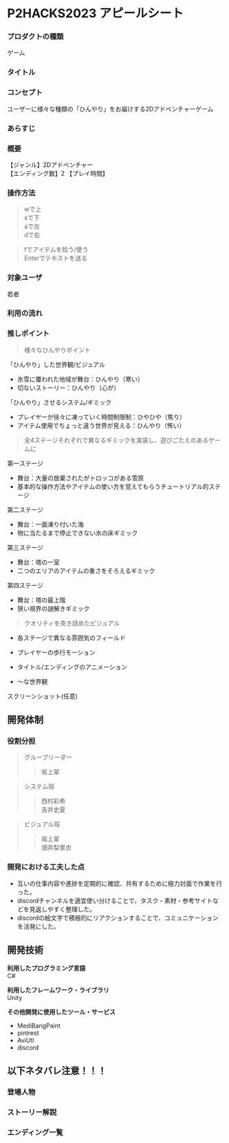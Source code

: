 # P2HACKS2023 アピールシート 
### **プロダクトの種類**  
ゲーム

### **タイトル**  

### **コンセプト**  
ユーザーに様々な種類の「ひんやり」をお届けする2Dアドベンチャーゲーム

### **あらすじ**  
 
### **概要**  
【ジャンル】2Dアドベンチャー  
【エンディング数】2
【プレイ時間】

### **操作方法**  
>wで上  
>sで下  
>aで左  
>dで右  
  
>fでアイテムを拾う/使う  
>Enterでテキストを送る

### **対象ユーザ** 
若者
 
### **利用の流れ**   

### **推しポイント**  
> 様々なひんやりポイント

「ひんやり」した世界観/ビジュアル
 * 氷雪に覆われた地域が舞台：ひんやり（寒い）
 * 切ないストーリー：ひんやり（心が）

「ひんやり」させるシステム/ギミック
 * プレイヤーが徐々に凍っていく時間制限制：ひやひや（焦り）
 * アイテム使用でちょっと違う世界が見える：ひんやり（怖い）

> 全4ステージそれぞれで異なるギミックを実装し、遊びごたえのあるゲームに

第一ステージ
* 舞台：大量の放棄されたがトロッコがある雪原
* 基本的な操作方法やアイテムの使い方を覚えてもらうチュートリアル的ステージ

第二ステージ
* 舞台：一面凍り付いた海
* 物に当たるまで停止できない氷の床ギミック

第三ステージ
* 舞台：塔の一室
* 二つのエリアのアイテムの重さをそろえるギミック

 第四ステージ
* 舞台：塔の最上階
* 狭い視界の謎解きギミック

> クオリティを突き詰めたビジュアル
* 各ステージで異なる雰囲気のフィールド
* プレイヤーの歩行モーション
* タイトル/エンディングのアニメーション

* ～な世界観

スクリーンショット(任意)  

## 開発体制  
### **役割分担**  
>グループリーダー  
>>坂上翠  
  
>システム班   
>>西村彩希  
>>吉井史夏  
  
>ビジュアル班  
>>坂上翠  
>>畑井梨里衣    

### **開発における工夫した点**  
* 互いの仕事内容や進捗を定期的に確認、共有するために極力対面で作業を行った。
* discordチャンネルを適宜使い分けることで、タスク・素材・参考サイトなどを見返しやすく整理した。
* discordの絵文字で積極的にリアクションすることで、コミュニケーションを活発にした。

## 開発技術 
**利用したプログラミング言語**  
C#

**利用したフレームワーク・ライブラリ**  
Unity

**その他開発に使用したツール・サービス**  
* MediBangPaint  
* pintrest  
* AviUtl   
* discord 

## 以下ネタバレ注意！！！
### **登場人物**  
### **ストーリー解説** 
### **エンディング一覧**  
